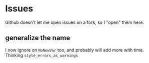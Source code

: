 # Issues
Github doesn't let me open issues on a fork, so I "open" them here.

## generalize the name
I now ignore on `NoNewVar` too, and probably will add more with time. Thinking `style_errors_as_warnings`
